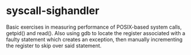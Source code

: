 # syscall-sighandler
Basic exercises in measuring performance of POSIX-based system calls, getpid() and read(). Also using gdb to locate the register associated with a faulty statement which creates an exception, then manually incrementing the register to skip over said statement.
